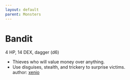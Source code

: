 ```yaml
---
layout: default
parent: Monsters
---
```

# Bandit
4 HP, 14 DEX, dagger (d6)  
- Thieves who will value money over anything.  
- Use disguises, stealth, and trickery to surprise victims.  
author: [xenio](https://xenioinabottle.blogspot.com/2021/02/classic-monsters-for-cairnito-part-1.html)
